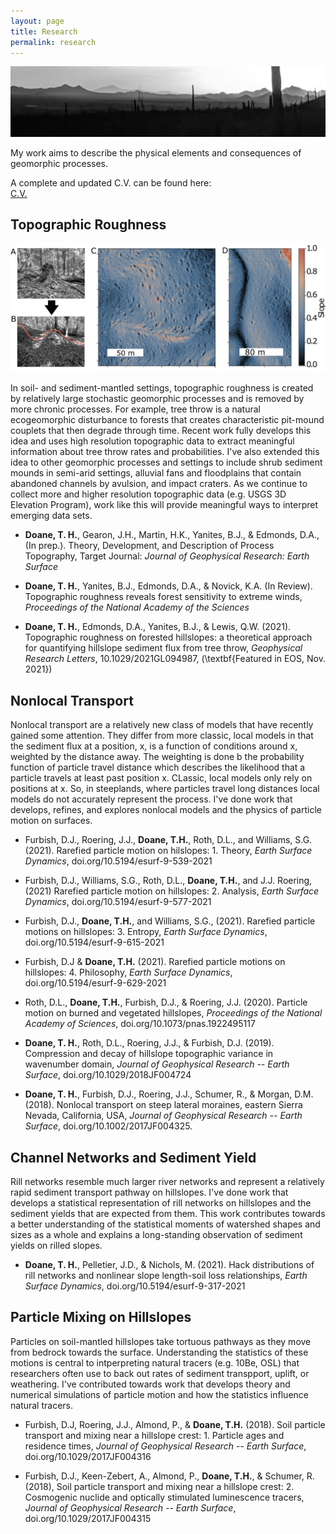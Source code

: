```yaml
---
layout: page
title: Research
permalink: research
---
```


![AZ Sunset](docs/AZsunset.jpg)

My work aims to describe the physical elements and consequences of geomorphic processes. 

A complete and updated C.V. can be found here:
<br />
[C.V.](/docs/Doane_CV2022.pdf)
## Topographic Roughness
![Topo Roughness](figure1.png)

In soil- and sediment-mantled settings, topographic roughness is created by relatively large stochastic geomorphic processes and is removed by more chronic processes. For example, tree throw is a natural ecogeomorphic disturbance to forests that creates characteristic pit-mound couplets that then degrade through time. Recent work fully develops this idea and uses high resolution topographic data to extract meaningful information about tree throw rates and probabilities. I've also extended this idea to other geomorphic processes and settings to include shrub sediment mounds in semi-arid settings, alluvial fans and floodplains that contain abandoned channels by avulsion, and impact craters. As we continue to collect more and higher resolution topographic data (e.g. USGS 3D Elevation Program), work like this will provide meaningful ways to interpret emerging data sets.

- **Doane, T. H.**, Gearon, J.H., Martin, H.K., Yanites, B.J., & Edmonds, D.A., (In prep.). Theory, Development, and Description of Process Topography, Target Journal: *Journal of Geophysical Research: Earth Surface*

- **Doane, T. H.**, Yanites, B.J., Edmonds, D.A., & Novick, K.A. (In Review). Topographic roughness reveals forest sensitivity to extreme winds, *Proceedings of the National Academy of the Sciences*

- **Doane, T. H.**, Edmonds, D.A., Yanites, B.J., & Lewis, Q.W. (2021). Topographic roughness on forested hillslopes: a theoretical approach for quantifying hillslope sediment flux from tree throw, *Geophysical Research Letters*,  10.1029/2021GL094987, (\textbf{Featured in EOS, Nov. 2021})

## Nonlocal Transport
Nonlocal transport are a relatively new class of models that have recently gained some attention. They differ from more classic, local models in that the sediment flux at a position, x, is a function of conditions around x, weighted by the distance away. The weighting is done b the probability function of particle travel distance which describes the likelihood that a particle travels at least past position x. CLassic, local models only rely on positions at x. So, in steeplands, where particles travel long distances local models do not accurately represent the process. I've done work that develops, refines, and explores nonlocal models and the physics of particle motion on surfaces.

- Furbish, D.J., Roering, J.J., **Doane, T.H.**, Roth, D.L., and Williams, S.G. (2021). Rarefied particle motion on hilslopes: 1. Theory, *Earth Surface Dynamics*, doi.org/10.5194/esurf-9-539-2021
 
- Furbish, D.J., Williams, S.G., Roth, D.L., **Doane, T.H.**, and J.J. Roering, (2021) Rarefied particle motion on hillslopes: 2. Analysis, *Earth Surface Dynamics*, doi.org/10.5194/esurf-9-577-2021
 
- Furbish, D.J., **Doane, T.H.**, and Williams, S.G., (2021). Rarefied particle motions on hillslopes: 3. Entropy, *Earth Surface Dynamics*, doi.org/10.5194/esurf-9-615-2021

- Furbish, D.J & **Doane, T.H.** (2021). Rarefied particle motions on hillslopes: 4. Philosophy, *Earth Surface Dynamics*, doi.org/10.5194/esurf-9-629-2021
 
- Roth, D.L., **Doane, T.H.**, Furbish, D.J., & Roering, J.J. (2020). Particle motion on burned and vegetated hillslopes, *Proceedings of the National Academy of Sciences*, doi.org/10.1073/pnas.1922495117

- **Doane, T. H.**, Roth, D.L., Roering, J.J., & Furbish, D.J. (2019). Compression and decay of hillslope topographic variance in wavenumber domain, *Journal of Geophysical Research -- Earth Surface*, doi.org/10.1029/2018JF004724

- **Doane, T. H.**, Furbish, D.J., Roering, J.J., Schumer, R., & Morgan, D.M. (2018). Nonlocal transport on steep lateral moraines, eastern Sierra Nevada, California, USA, *Journal of Geophysical Research -- Earth Surface*, doi.org/10.1002/2017JF004325.

## Channel Networks and Sediment Yield
Rill networks resemble much larger river networks and represent a relatively rapid sediment transport pathway on hillslopes. I've done work that develops a statistical representation of rill networks on hillslopes and the sediment yields that are expected from them. This work contributes towards a better understanding of the statistical moments of watershed shapes and sizes as a whole and explains a long-standing observation of sediment yields on rilled slopes. 

- **Doane, T. H.**, Pelletier, J.D., & Nichols, M. (2021). Hack distributions of rill networks and nonlinear slope length-soil loss relationships, *Earth Surface Dynamics*, doi.org/10.5194/esurf-9-317-2021

## Particle Mixing on Hillslopes 
Particles on soil-mantled hillslopes take tortuous pathways as they move from bedrock towards the surface. Understanding the statistics of these motions is central to intperpreting natural tracers (e.g. 10Be, OSL) that researchers often use to back out rates of sediment transpport, uplift, or weathering. I've contributed towards work that develops theory and numerical simulations of particle motion and how the statistics influence natural tracers. 

- Furbish, D.J, Roering, J.J., Almond, P., & **Doane, T.H.** (2018). Soil particle transport and mixing near a hillslope crest: 1. Particle ages and residence times, *Journal of Geophysical Research -- Earth Surface*,  doi.org/10.1029/2017JF004316

- Furbish, D.J., Keen-Zebert, A., Almond, P., **Doane, T.H.**, & Schumer, R. (2018), Soil particle transport and mixing near a hillslope crest: 2. Cosmogenic nuclide and optically stimulated luminescence tracers, *Journal of Geophysical Research -- Earth Surface*, doi.org/10.1029/2017JF004315 
